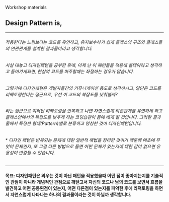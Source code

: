 Workshop materials

## Design Pattern is,
- - -
###### 적용한다는 느낌보다는 코드를 유연하고, 유지보수하기 쉽게 클래스의 구조와 클래스들의 연관관계를 설계한 결과물이라고 생각합니다.
###### 사실 대놓고 디자인패턴을 공부한 후에, 이제 난 이 패턴들을 적용해 볼테야라고 생각하고 들어가게되면, 현실의 코드를 마주할때는 좌절하는 경우가 많습니다.
###### 그렇기에 디자인패턴은 개발자들간의 커뮤니케이션 용도로 생각하시고, 일단은 코드를 리팩토링한다는 접근으로, 우선 이 코드의 복잡도를 낮춰볼까? 
###### 라는 접근으로 여러번 리팩토링을 반복하고 나면 자연스럽게 의존관계를 유연하게 하고 클래스안에서의 복잡도를 낮추게 하는 코딩습관이 몸에 베게 될 것입니다. 그러한 결과물에서 특정한 형태(Pattern)별로 분류하고 명칭한 것이 디자인패턴입니다.
###### * 디자인 패턴은 반복되는 문제에 대한 일반적 해법을 정리한 것이기 때문에 애초에 무엇이 문제인지, 또 그걸 다른 방법으로 풀면 어떤 문제가 있는지에 대한 감이 없으면 유용성이 반감될 수 있습니다.
- - -
#### 목표: 디자인패턴은 외우는 것이 아닌 패턴을 적용했을때 어떤 점이 좋아지는지를 기술적인 관점이 아니라 개념적인 관점으로 깨닫고서 자신의 코드나 남의 코드를 보면서 흐름을 발견하고 어떤 공통된점이 있는지, 어떤 다른점이 있는지를 파악한 후에 리팩토링을 하면서 자연스럽게 나타나는 하나의 결과물이라는 것이 아닐까 생각합니다.
